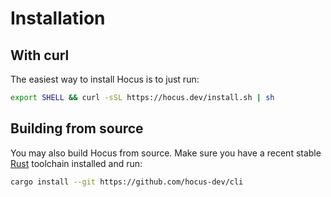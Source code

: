 # Installation

## With curl

The easiest way to install Hocus is to just run:

```bash
export SHELL && curl -sSL https://hocus.dev/install.sh | sh
```

## Building from source

You may also build Hocus from source. Make sure you have a recent stable
[Rust](https://www.rust-lang.org/) toolchain installed and run:

```bash
cargo install --git https://github.com/hocus-dev/cli
```
